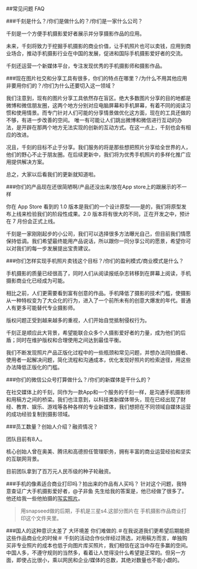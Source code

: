 ##常见问题 FAQ

###千刻是什么？/你们是做什么的？/你们是一家什么公司？

千刻是一个方便手机摄影爱好者展示并分享摄影作品的应用。

未来，千刻将致力于挖掘手机摄影的商业价值，让手机照片也可以卖钱，应用到商业场合，推动手机摄影行业在中国的发展，促进和国际手机摄影爱好者的交流。

千刻还运营一个新媒体平台，专注发现优秀的手机摄影师和摄影作品。

###现在图片社交和分享工具有很多，你们的特点在哪里？/为什么不用其他应用非要用你们的？/你们为什么还要切入这一领域？

我们注意到，现有的图片分享工具依然存在盲区。绝大多数图片分享的目的地都是微博和微信朋友圈，这两个地方分别对应电脑屏幕和手机屏幕，有着不同的阅读习惯和使用情景。而专门针对人们可能的分享情景做优化这方面，现在的工具还做的不够，有进一步改善的空间。
唯一有可能让人们跳出微博和微信进行互动的办法，是开辟在那两个地方无法实现的创新的互动方式。在这一点上，千刻也会有相应的改进。

况且，千刻的目标不止于分享。我们服务的将是那些想把照片分享给全世界的人，他们的野心不止于朋友圈。在后续更新中，我们将为优秀手机照片的多样化推广应用提供解决方案。

总之，大家以后看我们的更新就知道啦。

###你们的产品现在还很简陋啊/产品还没出来/放在App store上的跟展示的不一样

你在 App Store 看到的 1.0 版本是我们的一个设计原型——是的，我们将原型发布上线来检验我们的阶段性成果。2.0 版本将有很大的不同，正在开发之中，预计在 7 月份会正式上线。

千刻是一家刚刚起步的小公司，我们可以选择很多方法曝光自己，但目前我们情愿保持低调。我们希望最终能用产品说话，所以跟你一同分享公司的愿景，希望你可以对我们的每一步发展提出宝贵建议。

###你们怎样实现手机照片卖钱这个目标？/你们的盈利模式/商业模式是什么？

手机摄影的质量已经很高了，同时人们从阅读报纸杂志转移到在屏幕上阅读，手机摄影商业化已经成为可能。

相比之前，人们更需要看到富有创意的作品。手机降低了摄影的技术门槛，使摄影从一种特权变为了大众化的行为，进入了一个前所未有的创意大爆发的年代。普通人有更多可能替代专业摄影师。

版权问题正受到越来越多的重视，人们开始自觉抵制侵权行为。

千刻正是顺应此大背景，希望能联合众多个人摄影爱好者的力量，成为他们的后盾；同时在维护版权和合理使用之间达到最佳平衡。

我们不断发现照片产品正版化过程中的一些瓶颈和常见问题，并想办法同拍摄者、使用者一起解决问题，简化流程和沟通成本，优化发现好照片的检索途径，用这些办法降低正版化的门槛。

###你们的微信公众号打算做什么？/你们的新媒体是干什么的？

在社交媒体上的千刻，同作为一款App和一个服务的千刻一样，是沟通手机摄影师和用稿方之间的桥梁。我们也注意到，以科技类新媒体带头，现在已经出现了财经、教育、娱乐、游戏等各种各样的专业新媒体，我们想把在不同领域自媒体运营的成功经验复制到摄影领域。

###员工数量？创始人介绍？融资情况？

团队目前有8人。

核心创始人曾在奥美、腾讯和高德担任管理职务，拥有丰富的商业运营经验和坚实的互联网背景。

目前团队拿到了百万元人民币级的种子轮融资。

###手机的像素适合商业打印吗？拍出来的作品有人买吗？
针对这个问题，我特意查证广大手机摄影爱好者，@子非鱼 先生给我的答案是，他已经做了很多了。他还给我一些他拍摄的[写实照片]()。
>用snapseed做的后期，手机是三星s4.这部分图片在 手机摄影作品商业打印这个文件夹里。

###国人的这种意识太差了 大环境差 你们难做的.＃在我说道我们更希望后期能把这些作品商业化的时候＃
千刻的活动合作伙伴经过筛选，对用稿方而言，单独购买非专业照片的成本也低于向图片库买照片，我们相信在这当中存在多赢的空间。中国人多，不遵守规则的当然多，看着让人觉得没什么希望是正常的。但另一方面，即使占比很小，乘以网民和企业/媒体的总数，其绝对数量也不能小觑的。
